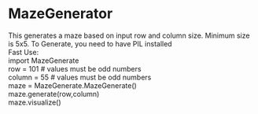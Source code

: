 # MazeGenerator
This generates a maze based on input row and column size. Minimum size is 5x5. To Generate, you need to have PIL installed
<br>
Fast Use:
<br>
import MazeGenerate
<br>
row = 101  # values must be odd numbers
<br>
column = 55   # values must be odd numbers
<br>
maze = MazeGenerate.MazeGenerate()
<br>
maze.generate(row,column)
<br>
maze.visualize()
